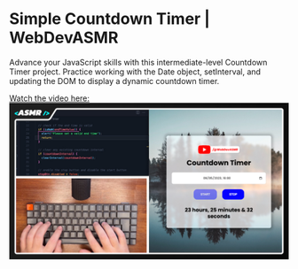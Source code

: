 # Simple Countdown Timer | WebDevASMR

Advance your JavaScript skills with this intermediate-level Countdown Timer project. Practice working with the Date object, setInterval, and updating the DOM to display a dynamic countdown timer.

[Watch the video here:](https://youtu.be/VgN8EPM18Vo?sub_confirmation=1)
[![YouTube](./thumbnail.jpg)](https://youtu.be/VgN8EPM18Vo?sub_confirmation=1)
